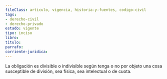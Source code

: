 ```yaml
---
fileClass: articulo, vigencia, historia-y-fuentes, codigo-civil
tags:
- derecho-civil
- derecho-privado
estado: vigente
tipo: inciso
libro:
titulo:
parrafo:
corriente-juridica:
---
```

La obligación es divisible o indivisible según tenga o no por objeto una cosa susceptible de división, sea física, sea intelectual o de cuota.